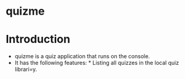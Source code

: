 # quizme
# Introduction
* quizme is a quiz application that runs on the console.
* It has the following features:
      * Listing all quizzes in the local quiz librari=y.
